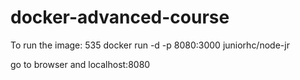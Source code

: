 # docker-advanced-course

To run the image:
    535  docker run -d -p 8080:3000 juniorhc/node-jr 
 
 go to browser and 
    localhost:8080
